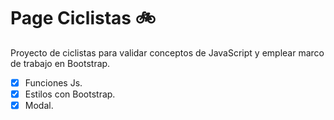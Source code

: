 # Page Ciclistas :bike:

Proyecto de ciclistas para validar conceptos de JavaScript y emplear marco de trabajo en Bootstrap.
- [x] Funciones Js.
- [x] Estilos con Bootstrap. 
- [x] Modal.
